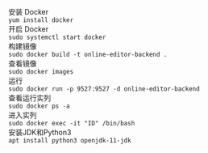 安装 Docker  
`yum install docker`  
开启 Docker  
`sudo systemctl start docker`  
构建镜像  
`sudo docker build -t online-editor-backend .`  
查看镜像  
`sudo docker images`  
运行  
`sudo docker run -p 9527:9527 -d online-editor-backend`  
查看运行实列  
`sudo docker ps -a`  
进入实列  
`sudo docker exec -it "ID" /bin/bash`  
安装JDK和Python3   
`apt install python3 openjdk-11-jdk`
